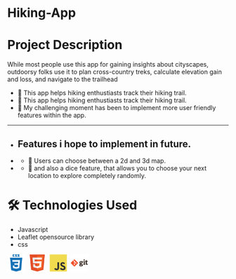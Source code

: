 # Hiking-App

# Project Description
While most people use this app for gaining insights about cityscapes, outdoorsy folks use it to plan cross-country treks, calculate elevation gain and loss, and navigate to the trailhead

- :telescope: This app helps hiking enthustiasts track their hiking trail.
- :seedling: This app helps hiking enthustiasts track their hiking trail.
- :telescope: My challenging moment has been to implement more user friendly features within the app.

---
- ## Features i hope to implement in future.
- - :telescope: Users can choose between a 2d and 3d map.
- - :telescope: and also a dice feature, that  allows you to choose your next location to explore completely randomly.

# :hammer_and_wrench: Technologies Used
- Javascript
- Leaflet opensource library
- css

<div>
  <img src="https://github.com/devicons/devicon/blob/master/icons/css3/css3-plain-wordmark.svg"  title="CSS3" alt="CSS" width="40" height="40"/>&nbsp;
  <img src="https://github.com/devicons/devicon/blob/master/icons/html5/html5-original.svg" title="HTML5" alt="HTML" width="40" height="40"/>&nbsp;
  <img src="https://github.com/devicons/devicon/blob/master/icons/javascript/javascript-original.svg" title="JavaScript" alt="JavaScript" width="40" height="40"/>&nbsp;
  <img src="https://github.com/devicons/devicon/blob/master/icons/git/git-original-wordmark.svg" title="Git" **alt="Git" width="40" height="40"/>
</div>
